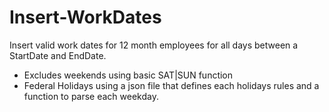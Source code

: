 # Insert-WorkDates

Insert valid work dates for 12 month employees for all days between a StartDate and EndDate.
 - Excludes weekends using basic SAT|SUN function
 - Federal Holidays using a json file that defines each holidays rules and a function to parse each weekday.